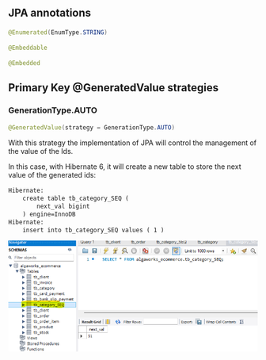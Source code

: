 ## JPA annotations

```java
@Enumerated(EnumType.STRING)
```

```java
@Embeddable
```

```java
@Embedded
```

## Primary Key @GeneratedValue strategies

### GenerationType.AUTO

```java
@GeneratedValue(strategy = GenerationType.AUTO)
```

With this strategy the implementation of JPA will control the management of the value of the Ids.

In this case, with Hibernate 6, it will create a new table to store the next value of the generated ids:

```shell
Hibernate: 
    create table tb_category_SEQ (
        next_val bigint
    ) engine=InnoDB
Hibernate: 
    insert into tb_category_SEQ values ( 1 )
```

![new-table-tb_category_SEQ.png](docs/new-table_category_SEQ.png "new-table-tb_category_SEQ")